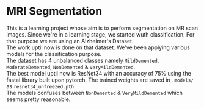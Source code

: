 # MRI Segmentation
This is a learning project whose aim is to perform segmentation on MR scan images. Since we're in a learning stage, we started wuth classification. For that purpose we are using an Alzheimer's Dataset.<br>
The work uptil now is done on that dataset. We've been applying various models for the classification purpose. <br>
The dataset has 4 unbalanced classes namely `MildDemented`, `ModerateDemented`, `NonDemented` & `VeryMildDemented`. <br>
The best model uptil now is ResNet34 with an accuracy of 75% using the fastai library built upon pytorch. The trained weights are saved in `.models/` as `resnet34_unfreezed.pth`. <br>
The models confuses between `NonDemented` & `VeryMildDemented` which seems pretty reasonable. <br>
